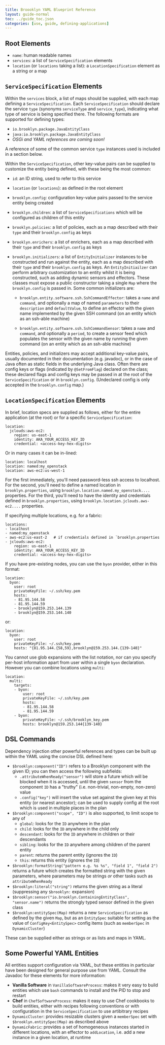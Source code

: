 ```yaml
---
title: Broooklyn YAML Blueprint Reference
layout: guide-normal
toc: ../guide_toc.json
categories: [use, guide, defining-applications]
---
```


## Root Elements

* `name`: human readable names
* `services`: a list of `ServiceSpecification` elements
* `location` (or `locations` taking a list): a `LocationSpecification` element as a string or a map


## `ServiceSpecification` Elements

Within the `services` block, a list of maps should be supplied, with each map
defining a `ServiceSpecification`.  Each `ServiceSpecification` should declare the
service `type` (synonyms `serviceType` and `service_type`), indicating what type of 
service is being specified there.  The following formats are supported for
defining types:

* `io.brooklyn.package.JavaEntityClass`
* `java:io.brooklyn.package.JavaEntityClass`
* *OSGi and YAML references are coming soon!* <!-- TODO -->

A reference of some of the common service `type` instances used is included in a section below.

Within the `ServiceSpecification`, other key-value pairs can be supplied to customize
the entity being defined, with these being the most common:

* `id`: an ID string, used to refer to this service

* `location` (or `locations`): as defined in the root element 
  
* `brooklyn.config`: configuration key-value pairs passed to the service entity being created

* `brooklyn.children`: a list of `ServiceSpecifications` which will be configured as children of this entity

* `brooklyn.policies`: a list of policies, each as a map described with their `type` and their `brooklyn.config` as keys

* `brooklyn.enrichers`: a list of enrichers, each as a map described with their `type` and their `brooklyn.config` as keys

* `brooklyn.initializers`: a list of `EntityInitializer` instances to be constructed and run against the entity, 
  each as a map described with their `type` and their `brooklyn.config` as keys.
  An `EntityInitiailzer` can perform arbitrary customization to an entity whilst it is being constructed,
  such as adding dynamic sensors and effectors. These classes must expose a public constructor taking
  a single `Map` where the `brooklyn.config` is passed in.
  Some common initializers are:
  
  * `brooklyn.entity.software.ssh.SshCommandEffector`: takes a `name` and `command`,
    and optionally a map of named `parameters` to their `description` and `defaultValue`,
    to define an effector with the given name implemented by the given SSH command
    (on an entity which as an ssh-able machine)

  * `brooklyn.entity.software.ssh.SshCommandSensor`: takes a `name` and `command`,
    and optionally a `period`, to create a sensor feed which populates the sensor with
    the given name by running the given command (on an entity which as an ssh-able machine) 

Entities, policies, and initializers may accept additional key-value pairs, 
usually documented in their documentation (e.g. javadoc), or in the case of Java
often as static fields in the underlying Java class.
Often there are config keys or flags (indicated by `@SetFromFlag`) declared on the class; 
these declared flags and config keys may be passed in at the root of the `ServiceSpecification` or in `brooklyn.config`.
(Undeclared config is only accepted in the `brooklyn.config` map.)


## `LocationSpecification` Elements

<!-- TODO - expand this, currently it's concise notes -->

In brief, location specs are supplied as follows, either for the entire application (at the root)
or for a specific `ServiceSpecification`:

    location:
      jclouds:aws-ec2:
        region: us-east-1
        identity: AKA_YOUR_ACCESS_KEY_ID
        credential: <access-key-hex-digits>

Or in many cases it can be in-lined:

    location: localhost
    location: named:my_openstack
    location: aws-ec2:us-west-1

For the first immediately, you'll need password-less ssh access to localhost.
For the second, you'll need to define a named location in `brooklyn.properties`,
using `brooklyn.location.named.my_openstack....` properties.
For the third, you'll need to have the identity and credentials defined in
`brooklyn.properties`, using `brooklyn.location.jclouds.aws-ec2....` properties.

If specifying multiple locations, e.g. for a fabric:

    locations:
    - localhost
    - named:my_openstack
    - aws-ec2:us-east-2   # if credentials defined in `brooklyn.properties
    - jclouds:aws-ec2:
        region: us-east-1
        identity: AKA_YOUR_ACCESS_KEY_ID
        credential: <access-key-hex-digits>

If you have pre-existing nodes, you can use the `byon` provider, either in this format:

    location:
      byon:
        user: root
        privateKeyFile: ~/.ssh/key.pem
        hosts:
        - 81.95.144.58
        - 81.95.144.59
        - brooklyn@159.253.144.139
        - brooklyn@159.253.144.140

or:

    location:
      byon:
        user: root
        privateKeyFile: ~/.ssh/key.pem
        hosts: "{81.95.144.{58,59},brooklyn@159.253.144.{139-140}"

You cannot use glob expansions with the list notation, nor can you specify per-host
information apart from user within a single `byon` declaration.
However you can combine locations using `multi`:

    location:
      multi:
        targets:
        - byon:
            user: root
            privateKeyFile: ~/.ssh/key.pem
            hosts:
            - 81.95.144.58
            - 81.95.144.59
        - byon:
            privateKeyFile: ~/.ssh/brooklyn_key.pem
            hosts: brooklyn@159.253.144{139-140}


## DSL Commands

Dependency injection other powerful references and types can be built up within the YAML using the
concise DSL defined here:
 
* `$brooklyn:component("ID")` refers to a Brooklyn component with the given ID; you can then access the following subfields:
  * `.attributeWhenReady("sensor")` will store a future which will be blocked when it is accessed,
    until the given `sensor` from the component `ID` has a "truthy" (i.e. non-trivial, non-empty, non-zero) value
  * `.config("key")` will insert the value set against the given key at this entity (or nearest ancestor);
    can be used to supply config at the root which is used in multiple places in the plan
* `$brooklyn:component("scope", "ID")` is also supported, to limit scope to any of
  * `global`: looks for the `ID` anywhere in the plan
  * `child`: looks for the `ID` anywhere in the child only
  * `descendant`: looks for the `ID` anywhere in children or their descendants
  * `sibling`: looks for the `ID` anywhere among children of the parent entity
  * `parent`: returns the parent entity (ignores the `ID`)
  * `this`: returns this entity (ignores the `ID`)
* `$brooklyn:formatString("pattern e.g. %s %s", "field 1", "field 2")` returns a future which creates the formatted string
  with the given parameters, where parameters may be strings *or* other tasks such as `attributeWhenReady`
* `$brooklyn:literal("string")` returns the given string as a literal (suppressing any `$brooklyn:` expansion)
* `$brooklyn:sensor("io.brooklyn.ContainingEntityClass", "sensor.name")` returns the strongly typed sensor defined in the given class
* `$brooklyn:entitySpec(Map)` returns a new `ServiceSpecification` as defined by the given `Map`,
  but as an `EntitySpec` suitable for setting as the value of `ConfigKey<EntitySpec>` config items
  (such as `memberSpec` in `DynamicCluster`)

These can be supplied either as strings or as lists and maps in YAML. 


## Some Powerful YAML Entities

All entities support configuration via YAML, but these entities in particular 
have been designed for general purpose use from YAML.  Consult the Javadoc for these
elements for more information:

* **Vanilla Software** in `VanillaSoftwareProcess`: makes it very easy to build entities
  which use `bash` commands to install and the PID to stop and restart
* **Chef** in `ChefSoftwareProcess`: makes it easy to use Chef cookbooks to build entities,
  either with recipes following conventions or with configuration in the `ServiceSpecification`
  to use artibitrary recipes 
* `DynamicCluster`: provides resizable clusters given a `memberSpec` set with `$brooklyn.entitySpec(Map)` as described above 
* `DynamicFabric`: provides a set of homogeneous instances started in different locations,
  with an effector to `addLocation`, i.e. add a new instance in a given location, at runtime
